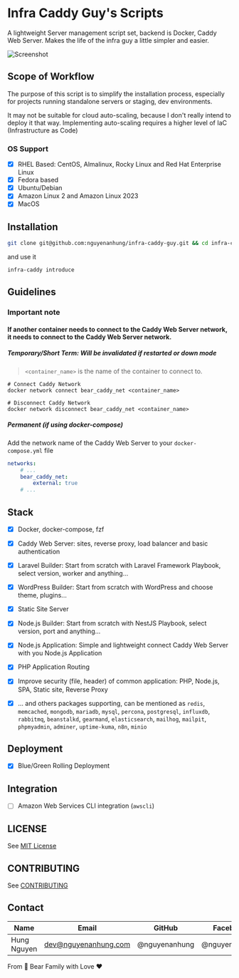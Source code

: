 # Infra Caddy Guy's Scripts

A lightweight Server management script set, backend is Docker, Caddy Web Server. Makes the life of the infra guy a
little simpler and easier.

![Screenshot](https://live.staticflickr.com/65535/54371975845_f827eeeb9c_b.jpg)

## Scope of Workflow

The purpose of this script is to simplify the installation process, especially for projects running standalone servers
or staging, dev environments.

It may not be suitable for cloud auto-scaling, because I don't really intend to deploy it that way. Implementing
auto-scaling requires a higher level of IaC (Infrastructure as Code)

### OS Support

- [x] RHEL Based: CentOS, Almalinux, Rocky Linux and Red Hat Enterprise Linux
- [x] Fedora based
- [x] Ubuntu/Debian
- [x] Amazon Linux 2 and Amazon Linux 2023
- [x] MacOS

## Installation

```bash
git clone git@github.com:nguyenanhung/infra-caddy-guy.git && cd infra-caddy-guy && ./bin/enable-shortcut
```

and use it

```bash
infra-caddy introduce
```

## Guidelines

### Important note

#### If another container needs to connect to the Caddy Web Server network, it needs to connect to the Caddy Web Server network.

##### **Temporary/Short Term: Will be invalidated if restarted or down mode**

> `<container_name>` is the name of the container to connect to.

```shell
# Connect Caddy Network
docker network connect bear_caddy_net <container_name>
```

```shell
# Disconnect Caddy Network
docker network disconnect bear_caddy_net <container_name>
```

##### **Permanent (if using docker-compose)**

Add the network name of the Caddy Web Server to your `docker-compose.yml` file

```yaml
networks:
    # ...
    bear_caddy_net:
        external: true
    # ...
```

## Stack

- [x] Docker, docker-compose, fzf
- [x] Caddy Web Server: sites, reverse proxy, load balancer and basic authentication
- [x] Laravel Builder: Start from scratch with Laravel Framework Playbook, select version, worker and anything...
- [x] WordPress Builder: Start from scratch with WordPress and choose theme, plugins...
- [x] Static Site Server
- [x] Node.js Builder: Start from scratch with NestJS Playbook, select version, port and anything...
- [x] Node.js Application: Simple and lightweight connect Caddy Web Server with you Node.js Application
- [x] PHP Application Routing
- [x] Improve security (file, header) of common application: PHP, Node.js, SPA, Static site, Reverse Proxy

- [x] ... and others packages supporting, can be mentioned as `redis`, `memcached`, `mongodb`, `mariadb`, `mysql`,
  `percona`, `postgresql`, `influxdb`, `rabbitmq`, `beanstalkd`, `gearmand`, `elasticsearch`, `mailhog`, `mailpit`,
  `phpmyadmin`, `adminer`, `uptime-kuma`, `n8n`, `minio`

## Deployment

- [x] Blue/Green Rolling Deployment

## Integration

- [ ] Amazon Web Services CLI integration (`awscli`)

## LICENSE

See [MIT License](https://github.com/nguyenanhung/infra-caddy-guy/blob/main/LICENSE)

## CONTRIBUTING

See [CONTRIBUTING](https://github.com/nguyenanhung/infra-caddy-guy/blob/main/CONTRIBUTING.md)

## Contact

| Name        | Email                | GitHub        | Facebook      |
|-------------|----------------------|---------------|---------------|
| Hung Nguyen | dev@nguyenanhung.com | @nguyenanhung | @nguyenanhung |

From 🐼 Bear Family with Love ♥️
